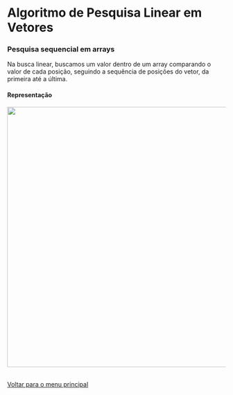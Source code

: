 # Algoritmo de Pesquisa Linear em Vetores

### Pesquisa sequencial em  arrays
Na busca linear, buscamos um valor dentro de um array comparando o valor de cada posição, seguindo a sequência de posições do vetor, da primeira até a última. 
<br/>

#### Representação
<img src="/Modulo%205%20-%20Estrutura%20de%20dados%20básica/img/5.jpg" width="600px">

<br/>
<br/>

[Voltar para o menu principal](https://github.com/Joshpcbrrj/Boson_treinamentos-Logica_de_programacao_com_portugol_studio)

